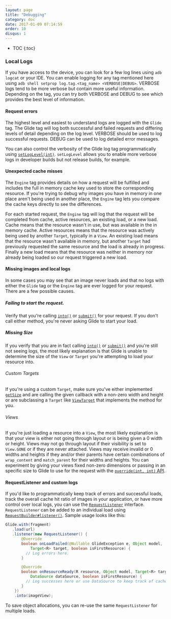 ```yaml
---
layout: page
title: "Debugging"
category: doc
date: 2017-01-09 07:14:59
order: 10 
disqus: 1
---
```

* TOC
{:toc}

### Local Logs
If you have access to the device, you can look for a few log lines using ``adb logcat`` or your IDE. You can enable logging for any tag mentioned here using ``adb shell setprop log.tag.<tag_name> <VERBOSE|DEBUG>``. VERBOSE logs tend to be more verbose but contain more useful information. Depending on the tag, you can try both VERBOSE and DEBUG to see which provides the best level of information.

#### Request errors
The highest level and easiest to understand logs are logged with the ``Glide`` tag. The Glide tag will log both successful and failed requests and differing levels of detail depending on the log level. VERBOSE should be used to log successful requests. DEBUG can be used to log detailed error messages.

You can also control the verbosity of the Glide log tag programmatically using [``setLogLevel(int)``][1]. ``setLogLevel`` allows you to enable more verbose logs in developer builds but not release builds, for example.

#### Unexpected cache misses
The ``Engine`` tag provides details on how a request will be fulfilled and includes the full in memory cache key used to store the corresponding resource. If you're trying to debug why images you have in memory in one place aren't being used in another place, the ``Engine`` tag lets you compare the cache keys directly to see the differences.

For each started request, the ``Engine`` tag will log that the request will be completed from cache, active resources, an existing load, or a new load. Cache means that the resource wasn't in use, but was available in the in memory cache. Active resources means that the resource was actively being used by another ``Target``, typically in a ``View``. An existing load means that the resource wasn't available in memory, but another ``Target`` had previously requested the same resource and the load is already in progress. Finally a new load means that the resource was neither in memory nor already being loaded so our request triggered a new load.

#### Missing images and local logs
In some cases you may see that an image never loads and that no logs with either the ``Glide`` tag or the ``Engine`` tag are ever logged for your request. There are a few possible causes.

##### Failing to start the request.
Verify that you're calling [``into()``][2] or [``submit()``][3] for your request. If you don't call either method, you're never asking Glide to start your load.

##### Missing Size
If you verify that you are in fact calling [``into()``][2] or [``submit()``][3] and you're still not seeing logs, the most likely explanation is that Glide is unable to determine the size of the ``View`` or ``Target`` you're attempting to load your resource into.

###### Custom Targets
If you're using a custom ``Target``, make sure you've either implemented [``getSize``][4] and are calling the given callback with a non-zero width and height or are subclassing a ``Target`` like [``ViewTarget``][5] that implements the method for you.

###### Views
If you're just loading a resource into a ``View``, the most likely explanation is that your view is either not going through layout or is being given a 0 width or height. Views may not go through layout if their visibility is set to ``View.GONE`` or if they are never attached. Views may receive invalid or 0 widths and heights if they and/or their parents have certain combinations of ``wrap_content`` and ``match_parent`` for their widths and heights. You can experiment by giving your views fixed non-zero dimensions or passing in an specific size to Glide to use for the request with the [``override(int, int)`` API][6].

#### RequestListener and custom logs
If you'd like to programmatically keep track of errors and successful loads, track the overall cache hit ratio of images in your application, or have more control over local logs, you can use the [``RequestListener``][7] interface. ``RequestListener`` can be added to an individual load using [``RequestBuilder#listener()``][8]. Sample usage looks like this:

```java
Glide.with(fragment)
   .load(url)
   .listener(new RequestListener() {
       @Override
       boolean onLoadFailed(@Nullable GlideException e, Object model,
           Target<R> target, boolean isFirstResource) {
         // Log errors here.
       }

       @Override
       boolean onResourceReady(R resource, Object model, Target<R> target,
           DataSource dataSource, boolean isFirstResource) {
         // Log successes here or use DataSource to keep track of cache hits and misses.
       }
    })
    .into(imageView);
```

To save object allocations, you can re-use the same ``RequestListener`` for multiple loads.


[1]: https://github.com/bumptech/glide/blob/6ddb5f0598b1a5a5a51647fb968e998d6cabbd3d/library/src/main/java/com/bumptech/glide/GlideBuilder.java#L248
[2]: https://github.com/bumptech/glide/blob/6ddb5f0598b1a5a5a51647fb968e998d6cabbd3d/library/src/main/java/com/bumptech/glide/RequestBuilder.java#L345
[3]: https://github.com/bumptech/glide/blob/6ddb5f0598b1a5a5a51647fb968e998d6cabbd3d/library/src/main/java/com/bumptech/glide/RequestBuilder.java#L456
[4]: https://github.com/bumptech/glide/blob/master/library/src/main/java/com/bumptech/glide/request/target/Target.java#L84
[5]: https://github.com/bumptech/glide/blob/master/library/src/main/java/com/bumptech/glide/request/target/ViewTarget.java
[6]: https://github.com/bumptech/glide/blob/6ddb5f0598b1a5a5a51647fb968e998d6cabbd3d/library/src/main/java/com/bumptech/glide/request/RequestOptions.java#L333
[7]: https://github.com/bumptech/glide/blob/6ddb5f0598b1a5a5a51647fb968e998d6cabbd3d/library/src/main/java/com/bumptech/glide/request/RequestListener.java
[8]: https://github.com/bumptech/glide/blob/6ddb5f0598b1a5a5a51647fb968e998d6cabbd3d/library/src/main/java/com/bumptech/glide/RequestBuilder.java#L117
